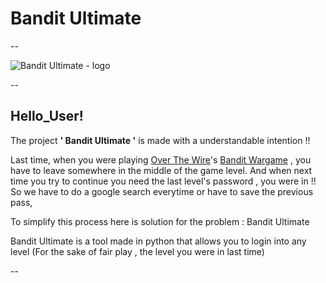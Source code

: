 # Bandit Ultimate

--

![Bandit Ultimate - logo]()

--

## Hello_User!

The project **' Bandit Ultimate '** is made with a understandable intention !!

Last time, when you were playing [Over The Wire](https://overthewire.org/)'s [Bandit Wargame](https://overthewire.org/wargames/bandit/) , you have to leave somewhere in the middle of the game level.
And when next time you try to continue you need the last level's password , you were in !!
So we have to do a google search everytime or have to save the previous pass,

To simplify this process here is solution for the problem : Bandit Ultimate

Bandit Ultimate is a tool made in python that allows you to login into any level (For the sake of fair play , the level you were in last time)

--

